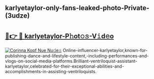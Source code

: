 ## karlyetaylor-only-fans​-leaked-photo​-Private-(3udze)


# <h2><a href="https://mediaupload.pro?title=karlyetaylor&ref=git">🔗👉 🔴 karlyetaylor-P𝚑ot𝚘𝚜-V𝚒d𝚎o</a></h2>

[![Corinna Kopf Nue Nu𝚍e𝚜](https://i.imgur.com/0qMVB7G.gif)](https://mediaupload.pro?title=karlyetaylor&ref=git)
Online-influencer-karlyetaylor,known-for-publishing-dance-and-lifestyle-content,-including-performances-and-vlogs-on-social-media-platforms.Brilliant-ventriloquist-assistant-karlyetaylor,celebrated-for-their-exceptional-abilities-and-accomplishments-in-assisting-ventriloquists.  